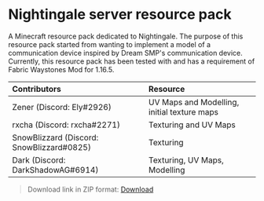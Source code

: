# Nightingale server resource pack

A Minecraft resource pack dedicated to Nightingale.
The purpose of this resource pack started from wanting to implement a model of a communication device inspired by Dream SMP's communication device.
Currently, this resource pack has been tested with and has a requirement of Fabric Waystones Mod for 1.16.5.

| Contributors                              | Resource                                    |
|:----------------------------------------- |:------------------------------------------- |
| Zener (Discord: Ely#2926)                 | UV Maps and Modelling, initial texture maps |
| rxcha (Discord: rxcha#2271)               | Texturing and UV Maps                       |
| SnowBlizzard (Discord: SnowBlizzard#0825) | Texturing                                   |
| Dark	(Discord: DarkShadowAG#6914)		| Texturing, UV Maps, Modelling				  |

> Download link in ZIP format: [Download](https://github.com/Sulfurixar/nightingale_server_resource_pack/releases/download/1.0.1.1/Z-Type.Comms.1.0.1.1.rar "Resource Pack Download Link")
